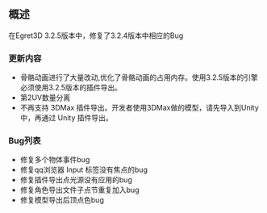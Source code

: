 ## 概述

在Egret3D 3.2.5版本中，修复了3.2.4版本中相应的Bug

### 更新内容

* 骨骼动画进行了大量改动,优化了骨骼动画的占用内存。使用3.2.5版本的引擎必须使用3.2.5版本的插件导出。
* 第2UV数量分离
* 不再支持 3DMax 插件导出。开发者使用3DMax做的模型，请先导入到Unity中，再通过 Unity 插件导出。

### Bug列表

* 修复多个物体事件bug
* 修复qq浏览器 Input 标签没有焦点的bug
* 修复插件导出点光源没有应用的bug
* 修复角色导出文件子点节重复加入bug
* 修复模型导出后顶点色bug
